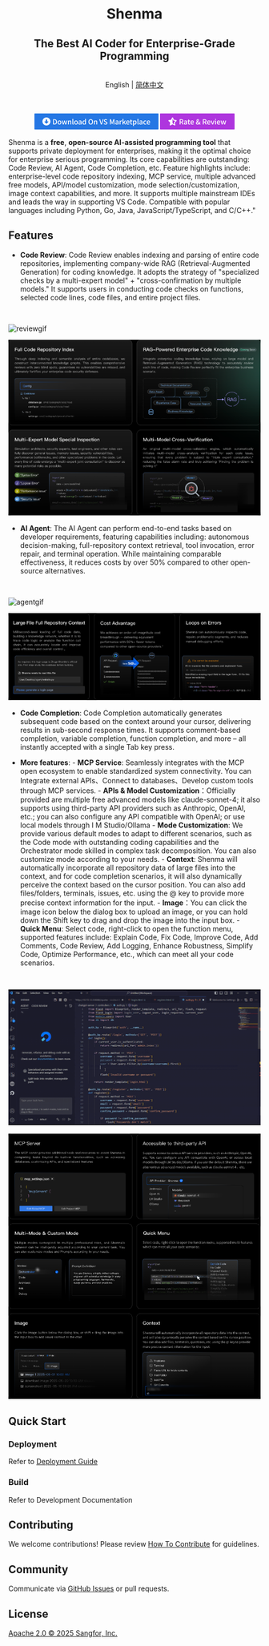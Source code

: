 <div align="center">
    <h1>Shenma</h1>
    <h2>The Best AI Coder for Enterprise-Grade Programming</h2>
</div>
<br>
<div align="center">
English | <a href="https://github.com/zgsm-ai/costrict/blob/7cd474ade30bb64b57d5491bd046a2beb90bd420/README.md" target="_blank">简体中文</a>
</div>
<br>
<br>

<div align="center">

<a href="https://marketplace.visualstudio.com/items?itemName=zgsm-ai.zgsm" target="_blank"><img src="./assets/images/readme/download on vscode marketplace_en.png" alt="Download on VS Marketplace"></a>
<img src="./assets/images/readme/rate review_en.png" alt="Rate Review">

</div>

Shenma is a **free**, **open-source AI-assisted programming tool** that supports private deployment for enterprises, making it the optimal choice for enterprise serious programming. Its core capabilities are outstanding: Code Review, AI Agent, Code Completion, etc. Feature highlights include: enterprise-level code repository indexing, MCP service, multiple advanced free models, API/model customization, mode selection/customization, image context capabilities, and more. It supports multiple mainstream IDEs and leads the way in supporting VS Code. Compatible with popular languages including Python, Go, Java, JavaScript/TypeScript, and C/C++."

## Features

- **Code Review**: Code Review enables indexing and parsing of entire code repositories, implementing company-wide RAG (Retrieval-Augmented Generation) for coding knowledge. It adopts the strategy of "specialized checks by a multi-expert model" + "cross-confirmation by multiple models." It supports users in conducting code checks on functions, selected code lines, code files, and entire project files.

<br>

![reviewgif](./assets/images/readme/codereview.gif)

![codereview](./assets/images/readme/codereview_en.png)

- **AI Agent**: The AI Agent can perform end-to-end tasks based on developer requirements, featuring capabilities including: autonomous decision-making, full-repository context retrieval, tool invocation, error repair, and terminal operation. While maintaining comparable effectiveness, it reduces costs by over 50% compared to other open-source alternatives.

<br>

![agentgif](./assets/images/readme/agent.gif)

![aiagent](./assets/images/readme/ai-agent_en.png)

- **Code Completion**: Code Completion automatically generates subsequent code based on the context around your cursor, delivering results in sub-second response times. It supports comment-based completion, variable completion, function completion, and more – all instantly accepted with a single Tab key press.

- **More features**: - **MCP Service**: Seamlessly integrates with the MCP open ecosystem to enable standardized system connectivity. You can Integrate external APIs、Connect to databases、Develop custom tools through MCP services. - **APIs & Model Customization**：Officially provided are multiple free advanced models like claude-sonnet-4; it also supports using third-party API providers such as Anthropic, OpenAI, etc.; you can also configure any API compatible with OpenAl; or use local models through I M Studio/Ollama - **Mode Customization**: We provide various default modes to adapt to different scenarios, such as the Code mode with outstanding coding capabilities and the Orchestrator mode skilled in complex task decomposition. You can also customize mode according to your needs. - **Context**: Shenma will automatically incorporate all repository data of large files into the context, and for code completion scenarios, it will also dynamically perceive the context based on the cursor position. You can also add files/folders, terminals, issues, etc. using the @ key to provide more precise context information for the input. - **Image**：You can click the image icon below the dialog box to upload an image, or you can hold down the Shift key to drag and drop the image into the input box. - **Quick Menu**: Select code, right-click to open the function menu, supported features include: Explain Code, Fix Code, Improve Code, Add Comments, Code Review, Add Logging, Enhance Robustness, Simplify Code, Optimize Performance, etc., which can meet all your code scenarios.

<br>

![completiongif](./assets/images/readme/completion.gif)

![morefeature](./assets/images/readme/more-feature_en.png)

## Quick Start

### Deployment

Refer to [Deployment Guide](/assets/docs/guide/en-US/installation/README.md)

### Build

Refer to Development Documentation

## Contributing

We welcome contributions! Please review [How To Contribute](assets/docs/devel/en-US/how-to-contribute.md) for guidelines.

## Community

Communicate via [GitHub Issues](https://github.com/zgsm-ai/costrict/issues/new/choose) or pull requests.

## License

[Apache 2.0 © 2025 Sangfor, Inc.](./LICENSE)
